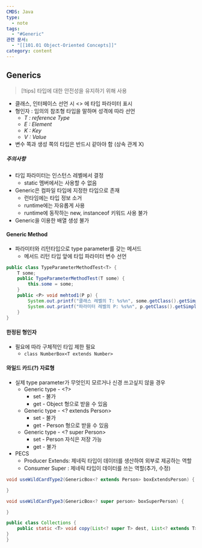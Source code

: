 ```yaml
---
CMDS: Java
type:
  - note
tags:
  - "#Generic"
관련 문서:
  - "[[101.01 Object-Oriented Concepts]]"
category: content
---
```

## Generics
>[!tips]
> 타입에 대한 안전성을 유지하기 위해 사용

- 클래스, 인터페이스 선언 시 <> 에 타입 파라미터 표시
- 형인자 : 임의의 참조형 타입을 말하며 성격에 따라 선언
	- *T : reference Type*
	- *E : Element*
	- *K : Key*
	- *V : Value*
- 변수 쪽과 생성 쪽의 타입은 반드시 같아야 함 (상속 관계 X)

##### 주의사항
- 타입 파라미터는 인스턴스 레벨에서 결정
	- static 멤버에서는 사용할 수 없음
- Generic은 컴파일 타입에 지정한 타입으로 존재
	- 런타임에는 타입 정보 소거
	- runtime에는 자유롭게 사용
	- runtime에 동작하는 new, instanceof 키워드 사용 불가
- Generic을 이용한 배열 생성 불가

#### Generic Method
- 파라미터와 리턴타입으로 type parameter를 갖는 메서드
	- 메서드 리턴 타입 앞에 타입 파라미터 변수 선언
```java
public class TypeParameterMethodTest<T> {
	T some;
	public TypeParameterMethodTest(T some) {
		this.some = some;
	}
	public <P> void mehtod1(P p) {
		System.out.printf("클래스 레벨의 T: %s%n", some.getClass().getSimpleName());
		System.out.printf("파라미터 레벨의 P: %s%n", p.getClass().getSimpleName());
	}
}
```

#### 한정된 형인자
- 필요에 따라 구체적인 타입 제한 필요
	- `class NumberBox<T extends Number>`

#### 와일드 카드(?) 자료형
- 실제 type parameter가 무엇인지 모르거나 신경 쓰고싶지 않을 경우
	- Generic type - \<?\>
		- set - 불가
		- get - Object 형으로 받을 수 있음
	- Generic type - \<? extends Person\>
		- set - 불가
		- get - Person 형으로 받을 수 있음
	- Generic type - \<? super Person\>
		- set - Person 자식은 저장 가능
		- get - 불가
- PECS
	- Producer Extends: 제네릭 타입이 데이터를 생산하여 외부로 제공하는 역할
	- Consumer Super : 제네릭 타입이 데이터를 쓰는 역할(추가, 수정)
```java
void useWildCardType2(GenericBox<? extends Person> boxExtendsPerson) {

}

void useWildCardType3(GenericBox<? super person> boxSuperPerson) {

}

public class Collections {
	public static <T> void copy(List<? super T> dest, List<? extends T> src) {
}
}
```